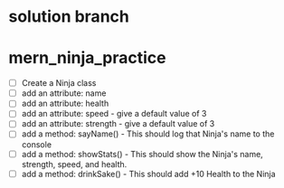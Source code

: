 # solution branch

# mern_ninja_practice
 

- [ ] Create a Ninja class
- [ ] add an attribute: name
- [ ] add an attribute: health
- [ ] add an attribute: speed - give a default value of 3
- [ ] add an attribute: strength - give a default value of 3
- [ ] add a method: sayName() - This should log that Ninja's name to the console
- [ ] add a method: showStats() - This should show the Ninja's name, strength, speed, and health.
- [ ] add a method: drinkSake() - This should add +10 Health to the Ninja